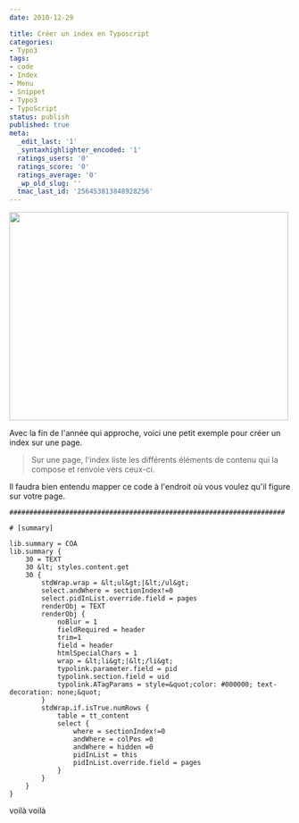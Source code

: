 ```yaml
---
date: 2010-12-29

title: Créer un index en Typoscript
categories:
- Typo3
tags:
- code
- Index
- Menu
- Snippet
- Typo3
- TypoScript
status: publish
published: true
meta:
  _edit_last: '1'
  _syntaxhighlighter_encoded: '1'
  ratings_users: '0'
  ratings_score: '0'
  ratings_average: '0'
  _wp_old_slug: ''
  tmac_last_id: '256453813848928256'
---
```

<img class="alignnone size-medium wp-image-2672" title="index" src="https://dlgjp9x71cipk.cloudfront.net/2010/12/index-500x373.jpg" alt="" width="500" height="373" />

Avec la fin de l'année qui approche, voici une petit exemple pour créer un index sur une page.
<blockquote>Sur une page, l'index liste les différents éléments de contenu qui la compose et renvoie vers ceux-ci.</blockquote>
<!--more-->

Il faudra bien entendu mapper ce code à l'endroit où vous voulez qu'il figure sur votre page.

```shell
#####################################################################

# [summary]

lib.summary = COA
lib.summary {
    30 = TEXT
    30 &lt; styles.content.get
    30 {
        stdWrap.wrap = &lt;ul&gt;|&lt;/ul&gt;
        select.andWhere = sectionIndex!=0
        select.pidInList.override.field = pages
        renderObj = TEXT
        renderObj {
            noBlur = 1
            fieldRequired = header
            trim=1
            field = header
            htmlSpecialChars = 1
            wrap = &lt;li&gt;|&lt;/li&gt;
            typolink.parameter.field = pid
            typolink.section.field = uid
            typolink.ATagParams = style=&quot;color: #000000; text-decoration: none;&quot;
        }
        stdWrap.if.isTrue.numRows {
            table = tt_content
            select {
                where = sectionIndex!=0
                andWhere = colPos =0
                andWhere = hidden =0
                pidInList = this
                pidInList.override.field = pages
            }
        }
    }
}
```

voilà voilà
